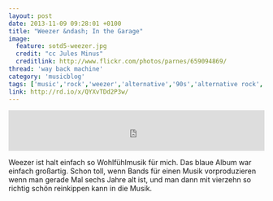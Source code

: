 ```yaml
---
layout: post
date: 2013-11-09 09:28:01 +0100
title: "Weezer &ndash; In the Garage"
image:
  feature: sotd5-weezer.jpg
  credit: "cc Jules Minus"
  creditlink: http://www.flickr.com/photos/parnes/659094869/
thread: 'way back machine'
category: 'musicblog'
tags: ['music','rock','weezer','alternative','90s','alternative rock','song of the day']
link: http://rd.io/x/QYXvTDd2P3w/
---
```


<iframe width="100%" height="80" src="https://rd.io/i/QYXvTDd2P3w/" frameborder="0"></iframe>

Weezer ist halt einfach so Wohlfühlmusik für mich. Das blaue Album war einfach großartig. Schon toll, wenn Bands für einen Musik vorproduzieren wenn man gerade Mal sechs Jahre alt ist, und man dann mit vierzehn so richtig schön reinkippen kann in die Musik.